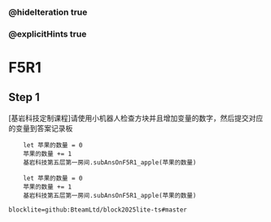 ### @hideIteration true
### @explicitHints true

# F5R1

## Step 1
[基岩科技定制课程]请使用小机器人检查方块并且增加变量的数字，然后提交对应的变量到答案记录板

```ghost
    let 苹果的数量 = 0
    苹果的数量 += 1
    基岩科技第五层第一房间.subAnsOnF5R1_apple(苹果的数量)
```
```template
    let 苹果的数量 = 0
    苹果的数量 += 1
    基岩科技第五层第一房间.subAnsOnF5R1_apple(苹果的数量)
```

```package
blocklite=github:BteamLtd/block2025lite-ts#master
```
